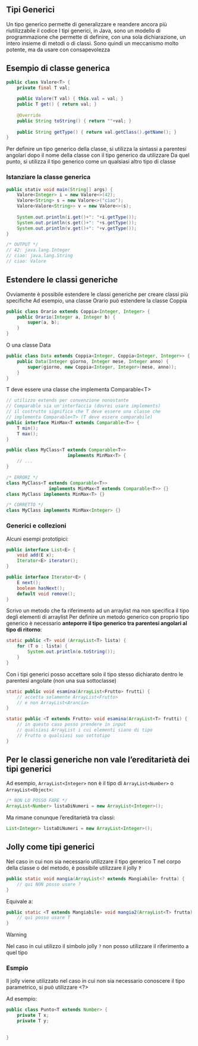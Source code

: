 ## Tipi Generici
Un tipo generico permette di generalizzare e reandere ancora più riutilizzabile il codice
I tipi generici, in Java, sono un modello di programmazione che permette di definire, con una sola dichiarazione, un intero insieme di metodi o di classi.
Sono quindi un meccanismo molto potente, ma da usare con consapevolezza

## Esempio di classe generica
```java
public class Valore<T> {
	private final T val;
	
	public Valore(T val) { this.val = val; }
	public T get() { return val; }
	
	@Override
	public String toString() { return ""+val; }
	
	public String getType() { return val.getClass().getName(); }
}
```

Per definire un tipo generico della classe, si utilizza la sintassi a parentesi angolari dopo il nome della classe con il tipo generico da utilizzare
Da quel punto, si utilizza il tipo generico come un qualsiasi altro tipo di classe

### Istanziare la classe generica
```java
public stativ void main(String[] args) {
	Valore<Integer> i = new Valore<>(42);
	Valore<String> s = new Valore<>("ciao");
	Valore<Valore<String>> v = new Valore<>(s);
	
	System.out.println(i.get()+": "+i.getType());
	System.out.println(s.get()+": "+s.getType());
	System.out.println(v.get()+": "+v.getType());
}

/* OUTPUT */
// 42: java.lang.Integer
// ciao: java.lang.String
// ciao: Valore
```


## Estendere le classi generiche
Ovviamente è possibile estendere le classi generiche
per creare classi più specifiche
Ad esempio, una classe Orario può estendere la classe Coppia

```java
public class Orario extends Coppia<Integer, Integer> {
	public Orario(Integer a, Integer b) {
		super(a, b);
	}
}
```

O una classe Data
```java
public class Data extends Coppia<Integer, Coppia<Integer, Integer>> {
	public Data(Integer giorno, Integer mese, Integer anno) {
		super(giorno, new Coppia<Integer, Integer>(mese, anno));
	}
}
```


T deve essere una classe che implementa Comparable\<T>
```java
// utilizzo extends per convenzione nonostante
// Comparable sia un'interfaccia (dovrei usare implements)
// il costrutto significa che T deve essere una classe che
// implementa Comparable<T> (T deve essere comparabile)
public interface MinMax<T extends Comparable<T>> {
	T min();
	T max();
}

public class MyClass<T extends Comparable<T>>
					   implements MinMax<T> {
	// ...
}

/* ERRORI */
class MyClass<T extends Comparable<T>>
				implements MinMax<T extends Comparable<T>> {}
class MyClass implements MinMax<T> {}

/* CORRETTO */
class MyClass implements MinMax<Integer> {}
```

### Generici e collezioni
Alcuni esempi prototipici:
```java
public interface List<E> {
	void add(E x);
	Iterator<E> iterator();
}

public interface Iterator<E> {
	E next();
	boolean hasNext();
	default void remove();
}
```

Scrivo un metodo che fa riferimento ad un arraylist ma non specifica il tipo degli elementi di arraylist
Per definire un metodo generico con proprio tipo generico è necessario **anteporre il tipo generico tra parentesi angolari al tipo di ritorno**:
```java
static public <T> void (ArrayList<T> lista) {
	for (T o : lista) {
		System.out.println(o.toString());
	}
}
```


Con i tipi generici posso accettare solo il tipo stesso dichiarato dentro le parentesi angolate (non una sua sottoclasse)
```java
static public void esamina(ArrayList<Frutto> frutti) {
	// accetta solamente ArrayList<Frutto>
	// e non ArrayList<Arancia>
}

static public <T extends Frutto> void esamina(ArrayList<T> frutti) {
	// in questo caso posso prendere in input
	// qualsiasi ArrayList i cui elementi siano di tipo
	// Frutto o qualsiasi suo sottotipo
}
```

## Per le classi generiche non vale l’ereditarietà dei tipi generici
Ad esempio, `ArrayList<Integer>` non è il tipo di `ArrayList<Number>` o `ArrayList<Object>`:
```java
/* NON LO POSSO FARE */
ArrayList<Number> listaDiNumeri = new ArrayList<Integer>();
```

Ma rimane conunque l’ereditarietà tra classi:
```java
List<Integer> listaDiNumeri = new ArrayList<Integer>();
```

## Jolly come tipi generici
Nel caso in cui non sia necessario utilizzare il tipo generico T nel corpo della classe o del metodo, è possibile utilizzare il jolly **`?`**
```java
public static void mangia(ArrayList<? extends Mangiabile> frutta) {
	// qui NON posso usare ?
}
```

Equivale a:
```java
public static <T extends Mangiabile> void mangia2(ArrayList<T> frutta) {
	// qui posso usare T
}
```

>[!warning]
>Nel caso in cui utilizzo il simbolo jolly `?` non posso utilizzare il riferimento a quel tipo

### Esmpio
Il jolly viene utilizzato nel caso in cui non sia necessario conoscere il tipo parametrico, si può utilizzare \<?>

Ad esempio:
```java
public class Punto<T extends Number> {
	private T x;
	private T y;
	
	
}
```
